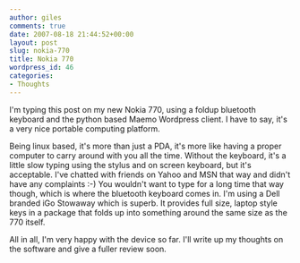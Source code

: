 ```yaml
---
author: giles
comments: true
date: 2007-08-18 21:44:52+00:00
layout: post
slug: nokia-770
title: Nokia 770
wordpress_id: 46
categories:
- Thoughts
---
```


I'm typing this post on my new Nokia 770, using a foldup bluetooth keyboard and the python based Maemo Wordpress client.  I have to say, it's a very nice portable computing platform.

Being linux based, it's more than just a PDA, it's more like having a proper computer to carry around with you all the time.  Without the keyboard, it's a little slow typing using the stylus and on screen keyboard, but it's acceptable. I've chatted with friends on Yahoo and MSN that way and didn't have any complaints :-) You wouldn't want to type for a long time that way though, which is where the bluetooth keyboard comes in. I'm using a Dell branded iGo Stowaway which is superb. It provides full size, laptop style keys in a package that folds up into something around the same size as the 770 itself.

All in all, I'm very happy with the device so far. I'll write up my thoughts on the software and give a fuller review soon.
